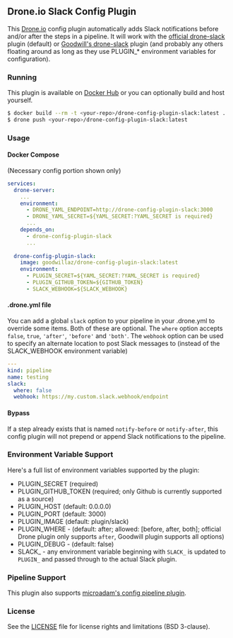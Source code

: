 ## Drone.io Slack Config Plugin

This [Drone.io](https://drone.io) config plugin automatically adds Slack notifications before and/or after the steps in a pipeline.  It will work with the [official drone-slack](https://github.com/drone-plugins/drone-slack) plugin (default) or [Goodwill's drone-slack](https://github.com/goodwillaz/drone-slack) plugin (and probably any others floating around as long as they use PLUGIN_* environment variables for configuration).  

### Running

This plugin is available on [Docker Hub](https://hub.docker.com/r/goodwillaz/drone-config-plugin-slack) or you can optionally build and host yourself.

```bash
$ docker build --rm -t <your-repo>/drone-config-plugin-slack:latest .
$ drone push <your-repo>/drone-config-plugin-slack:latest
```

### Usage

#### Docker Compose

(Necessary config portion shown only)

```yaml
services:
  drone-server:
    ...
    environment:
      - DRONE_YAML_ENDPOINT=http://drone-config-plugin-slack:3000
      - DRONE_YAML_SECRET=${YAML_SECRET:?YAML_SECRET is required}
      ...
    depends_on:
      - drone-config-plugin-slack
      ...
  
  drone-config-plugin-slack:
    image: goodwillaz/drone-config-plugin-slack:latest
    environment:
      - PLUGIN_SECRET=${YAML_SECRET:?YAML_SECRET is required}
      - PLUGIN_GITHUB_TOKEN=${GITHUB_TOKEN}
      - SLACK_WEBHOOK=${SLACK_WEBHOOK}
```

#### .drone.yml file

You can add a global `slack` option to your pipeline in your .drone.yml to override some items.  Both of these are optional.  The `where` option accepts `false`, `true`, `'after'`, `'before'` and `'both'`.  The `webhook` option can be used to specify an alternate location to post Slack messages to (instead of the SLACK_WEBHOOK environment variable)

```yaml
---
kind: pipeline
name: testing
slack:
  where: false
  webhook: https://my.custom.slack.webhook/endpoint
```

#### Bypass

If a step already exists that is named `notify-before` or `notify-after`, this config plugin will not prepend or append Slack notifications to the pipeline.

### Environment Variable Support

Here's a full list of environment variables supported by the plugin:

* PLUGIN_SECRET (required)
* PLUGIN_GITHUB_TOKEN (required; only Github is currently supported as a source)
* PLUGIN_HOST (default: 0.0.0.0)
* PLUGIN_PORT (default: 3000)
* PLUGIN_IMAGE (default: plugin/slack)
* PLUGIN_WHERE - (default: after; allowed: [before, after, both]; official Drone plugin only supports `after`, Goodwill plugin supports all options)
* PLUGIN_DEBUG - (default: false)
* SLACK_ - any environment variable beginning with `SLACK_` is updated to `PLUGIN_` and passed through to the actual Slack plugin.
    
### Pipeline Support

This plugin also supports [microadam's config pipeline plugin](https://github.com/microadam/drone-config-plugin-pipeline).

### License

See the [LICENSE](LICENSE.md) file for license rights and limitations (BSD 3-clause).
